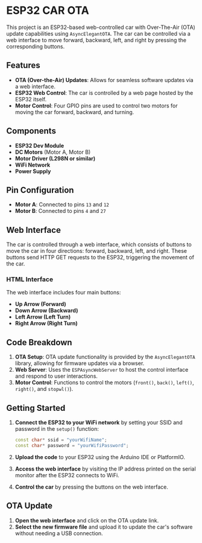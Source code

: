 # ESP32 CAR OTA

This project is an ESP32-based web-controlled car with Over-The-Air (OTA) update capabilities using `AsyncElegantOTA`. The car can be controlled via a web interface to move forward, backward, left, and right by pressing the corresponding buttons.

## Features

- **OTA (Over-the-Air) Updates**: Allows for seamless software updates via a web interface.
- **ESP32 Web Control**: The car is controlled by a web page hosted by the ESP32 itself.
- **Motor Control**: Four GPIO pins are used to control two motors for moving the car forward, backward, and turning.

## Components

- **ESP32 Dev Module**
- **DC Motors** (Motor A, Motor B)
- **Motor Driver (L298N or similar)**
- **WiFi Network**
- **Power Supply**

## Pin Configuration

- **Motor A**: Connected to pins `13` and `12`
- **Motor B**: Connected to pins `4` and `27`

## Web Interface

The car is controlled through a web interface, which consists of buttons to move the car in four directions: forward, backward, left, and right. These buttons send HTTP GET requests to the ESP32, triggering the movement of the car.

### HTML Interface
The web interface includes four main buttons:
- **Up Arrow (Forward)**
- **Down Arrow (Backward)**
- **Left Arrow (Left Turn)**
- **Right Arrow (Right Turn)**

## Code Breakdown

1. **OTA Setup**: OTA update functionality is provided by the `AsyncElegantOTA` library, allowing for firmware updates via a browser.
2. **Web Server**: Uses the `ESPAsyncWebServer` to host the control interface and respond to user interactions.
3. **Motor Control**: Functions to control the motors (`front()`, `back()`, `left()`, `right()`, and `stopwl()`).

## Getting Started

1. **Connect the ESP32 to your WiFi network** by setting your SSID and password in the `setup()` function:
    ```cpp
    const char* ssid = "yourWifiName";
    const char* password = "yourWifiPassword";
    ```

2. **Upload the code** to your ESP32 using the Arduino IDE or PlatformIO.
3. **Access the web interface** by visiting the IP address printed on the serial monitor after the ESP32 connects to WiFi.
4. **Control the car** by pressing the buttons on the web interface.

## OTA Update

1. **Open the web interface** and click on the OTA update link.
2. **Select the new firmware file** and upload it to update the car's software without needing a USB connection.
